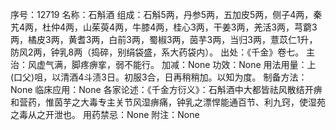 序号：12719
名称：石斛酒
组成：石斛5两，丹参5两，五加皮5两，侧子4两，秦艽4两，杜仲4两，山茱萸4两，牛膝4两，桂心3两，干姜3两，羌活3两，芎藭3两，橘皮3两，黄耆3两，白前3两，蜀椒3两，茵芋3两，当归3两，薏苡仁1升，防风2两，钟乳8两（捣碎，别绢袋盛，系大药袋内）。
出处：《千金》卷七。
主治：风虚气满，脚疼痹挛，弱不能行。
加减：None
功效：None
用法用量：上(口父)咀，以清酒4斗渍3日。初服3合，日再稍稍加。以知为度。
制备方法：None
临床应用：None
各家论述：《千金方衍义》：石斛酒中大都皆祛风散结开痹和营药，惟茵芋之大毒专主关节风湿痹痛，钟乳之漂悍能通百节、利九窍，使湿苑之毒从之开泄也。
用药禁忌：None
附注：None
